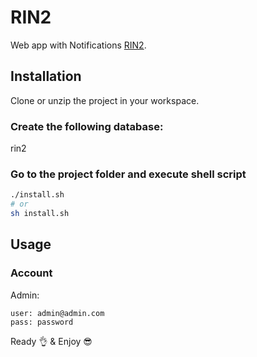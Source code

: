 # RIN2

Web app with Notifications [RIN2](https://rin2.test/dashboard).

## Installation

Clone or unzip the project in your workspace.

### Create the following database:
rin2

### Go to the project folder and execute shell script
```bash
./install.sh
# or
sh install.sh
```

## Usage
### Account

Admin:
```
user: admin@admin.com
pass: password
```

Ready 👌 & Enjoy 😎

